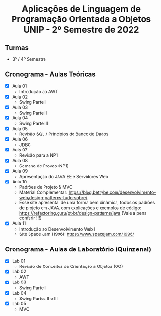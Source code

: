<h1 align="center">
    Aplicações de Linguagem de Programação Orientada a Objetos UNIP - 2º Semestre de 2022
</h1>


## Turmas
- 3º / 4º Semestre

## Cronograma - Aulas Teóricas

- [x]  Aula 01
    - Introdução ao AWT
- [x]  Aula 02
    - Swing Parte I
- [x]  Aula 03
    - Swing Parte II
- [x]  Aula 04
    - Swing Parte III
- [x]  Aula 05 
    - Revisão SQL / Principios de Banco de Dados
- [x]  Aula 06
    - JDBC
- [x] Aula 07
    - Revisão para a NP1
- [x]  Aula 08
    - Semana de Provas (NP1)
- [x]  Aula 09
    - Apresentação do JAVA EE e Servidores Web
- [x]  Aula 10
    - Padrões de Projeto & MVC
    - Material Complementar: https://blog.betrybe.com/desenvolvimento-web/design-patterns-tudo-sobre/
    - Esse site apresenta, de uma forma bem dinâmica, todos os padrões de projeto em JAVA, com explicações e exemplos de código: https://refactoring.guru/pt-br/design-patterns/java (Vale a pena conferir !!!)
- [x]  Aula 11
    - Introdução ao Desenvolvimento Web I
    - Site Space Jam (1996): https://www.spacejam.com/1996/
    
## Cronograma - Aulas de Laboratório (Quinzenal)

- [x]  Lab 01
    - Revisão de Conceitos de Orientação a Objetos (OO)
- [x]  Lab 02
    - AWT
- [x]  Lab 03
    - Swing Parte I
- [x]  Lab 04
    - Swing Partes II e III
- [x]  Lab 05
    - MVC
